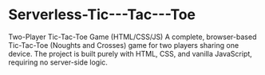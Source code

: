 # Serverless-Tic---Tac---Toe
Two-Player Tic-Tac-Toe Game (HTML/CSS/JS)  A complete, browser-based Tic-Tac-Toe (Noughts and Crosses) game for two players sharing one device. The project is built purely with HTML, CSS, and vanilla JavaScript, requiring no server-side logic.
